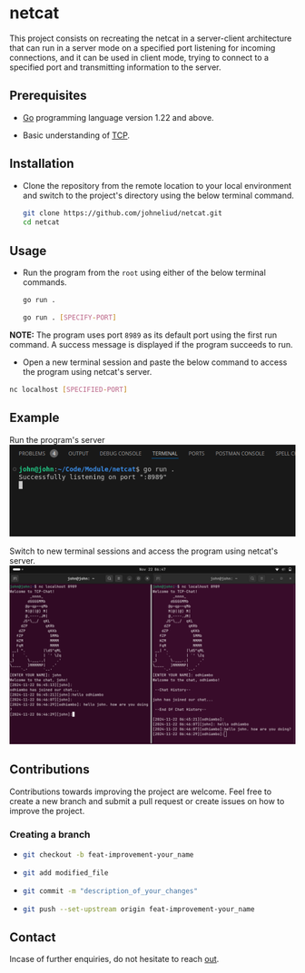 # netcat

This project consists on recreating the netcat in a server-client architecture that can run in a server mode on a specified port listening for incoming connections, and it can be used in client mode, trying to connect to a specified port and transmitting information to the server.

## Prerequisites

- [Go](https://go.dev/doc/install) programming language version 1.22 and above.

- Basic understanding of [TCP](https://en.wikipedia.org/wiki/Transmission_Control_Protocol).

## Installation

- Clone the repository from the remote location to your local environment and switch to the project's directory using the below terminal command.
    ```bash
    git clone https://github.com/johneliud/netcat.git
    cd netcat
    ```

## Usage
- Run the program from the `root` using either of the below terminal commands.
    ```bash
    go run .
    ```

    ```bash
    go run . [SPECIFY-PORT]
    ```

**NOTE:** The program uses port `8989` as its default port using the first run command. A success message is displayed if the program succeeds to run.

- Open a new terminal session and paste the below command to access the program using netcat's server.
```bash
nc localhost [SPECIFIED-PORT]
```

## Example
Run the program's server
![](/readme-img/run-program.png)


Switch to new terminal sessions and access the program using netcat's server.
![](/readme-img/access-netcat-server.png)

## Contributions

Contributions towards improving the project are welcome. Feel free to create a new branch and submit a pull request or create issues on how to improve the project.

### Creating a branch

-
    ```bash
    git checkout -b feat-improvement-your_name
    ```

-
    ```bash
    git add modified_file
    ```

-
    ```bash
    git commit -m "description_of_your_changes"
    ```

-
    ```bash
    git push --set-upstream origin feat-improvement-your_name
    ```

## Contact

Incase of further enquiries, do not hesitate to reach [out](johneliud4@gmail.com).